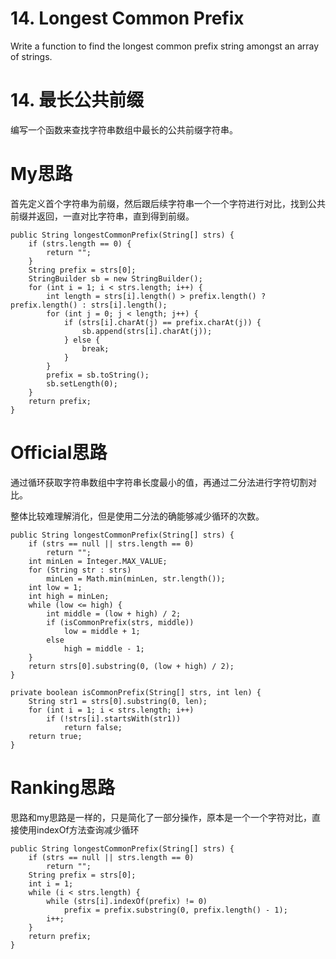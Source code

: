 # 14. Longest Common Prefix
Write a function to find the longest common prefix string amongst an array of strings.

# 14. 最长公共前缀
编写一个函数来查找字符串数组中最长的公共前缀字符串。

# My思路
首先定义首个字符串为前缀，然后跟后续字符串一个一个字符进行对比，找到公共前缀并返回，一直对比字符串，直到得到前缀。
```
public String longestCommonPrefix(String[] strs) {
    if (strs.length == 0) {
        return "";
    }
    String prefix = strs[0];
    StringBuilder sb = new StringBuilder();
    for (int i = 1; i < strs.length; i++) {
        int length = strs[i].length() > prefix.length() ? prefix.length() : strs[i].length();
        for (int j = 0; j < length; j++) {
            if (strs[i].charAt(j) == prefix.charAt(j)) {
                sb.append(strs[i].charAt(j));
            } else {
                break;
            }
        }
        prefix = sb.toString();
        sb.setLength(0);
    }
    return prefix;
}
```

# Official思路
通过循环获取字符串数组中字符串长度最小的值，再通过二分法进行字符切割对比。

整体比较难理解消化，但是使用二分法的确能够减少循环的次数。
```
public String longestCommonPrefix(String[] strs) {
    if (strs == null || strs.length == 0)
        return "";
    int minLen = Integer.MAX_VALUE;
    for (String str : strs)
        minLen = Math.min(minLen, str.length());
    int low = 1;
    int high = minLen;
    while (low <= high) {
        int middle = (low + high) / 2;
        if (isCommonPrefix(strs, middle))
            low = middle + 1;
        else
            high = middle - 1;
    }
    return strs[0].substring(0, (low + high) / 2);
}

private boolean isCommonPrefix(String[] strs, int len) {
    String str1 = strs[0].substring(0, len);
    for (int i = 1; i < strs.length; i++)
        if (!strs[i].startsWith(str1))
            return false;
    return true;
}
```

# Ranking思路
思路和my思路是一样的，只是简化了一部分操作，原本是一个一个字符对比，直接使用indexOf方法查询减少循环
```
public String longestCommonPrefix(String[] strs) {
    if (strs == null || strs.length == 0)
        return "";
    String prefix = strs[0];
    int i = 1;
    while (i < strs.length) {
        while (strs[i].indexOf(prefix) != 0)
            prefix = prefix.substring(0, prefix.length() - 1);
        i++;
    }
    return prefix;
}
```